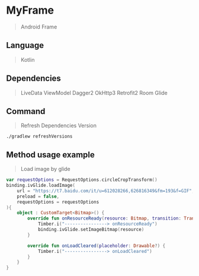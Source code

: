 # MyFrame
> Android Frame

## Language
> Kotlin

## Dependencies
> LiveData
> ViewModel
> Dagger2
> OkHttp3
> Retrofit2
> Room
> Glide

## Command

> Refresh Dependencies Version

```shell
./gradlew refreshVersions
```

## Method usage example
> Load image by glide
```kotlin
var requestOptions = RequestOptions.circleCropTransform()
binding.ivGlide.loadImage(
    url = "https://t7.baidu.com/it/u=612028266,626816349&fm=193&f=GIF",
    preload = false,
    requestOptions = requestOptions
){
    object : CustomTarget<Bitmap>() {
        override fun onResourceReady(resource: Bitmap, transition: Transition<in Bitmap>?) {
            Timber.i("----------------> onResourceReady")
            binding.ivGlide.setImageBitmap(resource)
        }

        override fun onLoadCleared(placeholder: Drawable?) {
            Timber.i("----------------> onLoadCleared")
        }
    }
}
```

